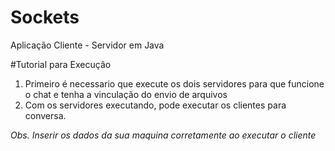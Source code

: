 # Sockets
Aplicação Cliente - Servidor em Java

#Tutorial para Execução

1. Primeiro é necessario que execute os dois servidores para que funcione o chat e tenha a vinculação do envio de arquivos
2. Com os servidores executando, pode executar os clientes para conversa. 

_Obs. Inserir os dados da sua maquina corretamente ao executar o cliente_ 

